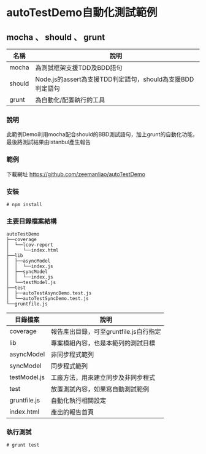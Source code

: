 # autoTestDemo自動化測試範例

## mocha 、 should 、 grunt
|名稱|說明|
|---|---|
|mocha|為測試框架支援TDD及BDD語句|
|should|Node.js的assert為支援TDD判定語句，should為支援BDD判定語句|
|grunt|為自動化/配置執行的工具|

### 說明

此範例Demo利用mocha配合should的BBD測試語句，加上grunt的自動化功能，最後將測試結果由istanbul產生報告

### 範例

下載網址
https://github.com/zeemanliao/autoTestDemo

### 安裝
    # npm install

### 主要目錄檔案結構
```
autoTestDemo
├──coverage
│  └──lcov-report
│     └──index.html
├──lib
│  ├──asyncModel
│  │  └──index.js
│  ├──syncModel
│  │  └──index.js
│  └──testModel.js
├──test
│  ├──autoTestAsyncDemo.test.js
│  └──autoTestSyncDemo.test.js
└──gruntfile.js

```
|目錄檔案|說明|
|---|---|
|coverage|報告產出目錄，可至gruntfile.js自行指定|
|lib|專案模組內容，也是本範列的測試目標|
|asyncModel|非同步程式範列|
|syncModel|同步程式範列|
|testModel.js|工廠方法，用來建立同步及非同步程式|
|test|放置測試內容，如果寫自動測試範例|
|gruntfile.js|自動化執行相關設定|
|index.html|產出的報告首頁|

### 執行測試
    # grunt test

